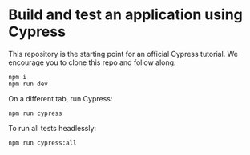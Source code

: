 # Build and test an application using Cypress

This repository is the starting point for an official Cypress tutorial. We encourage you to clone this repo and follow along.

```
npm i
npm run dev
```
On a different tab, run Cypress:
```
npm run cypress
```
To run all tests headlessly:
```
npm run cypress:all
```
